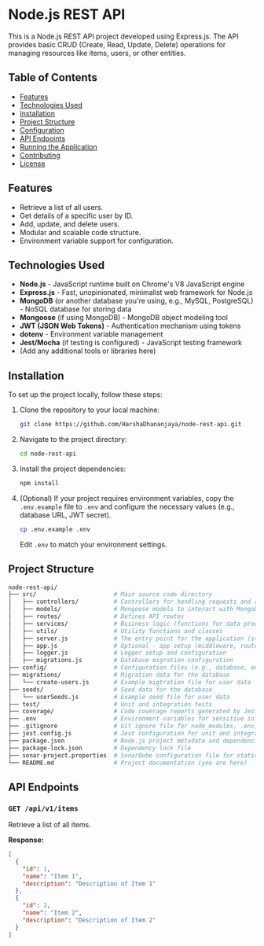 # Node.js REST API

This is a Node.js REST API project developed using Express.js. The API provides basic CRUD (Create, Read, Update, Delete) operations for managing resources like items, users, or other entities.

## Table of Contents

- [Features](#features)
- [Technologies Used](#technologies-used)
- [Installation](#installation)
- [Project Structure](#project-structure)
- [Configuration](#configuration)
- [API Endpoints](#api-endpoints)
- [Running the Application](#running-the-application)
- [Contributing](#contributing)
- [License](#license)

## Features

- Retrieve a list of all users.
- Get details of a specific user by ID.
- Add, update, and delete users.
- Modular and scalable code structure.
- Environment variable support for configuration.

## Technologies Used

- **Node.js** - JavaScript runtime built on Chrome's V8 JavaScript engine
- **Express.js** - Fast, unopinionated, minimalist web framework for Node.js
- **MongoDB** (or another database you're using, e.g., MySQL, PostgreSQL) - NoSQL database for storing data
- **Mongoose** (if using MongoDB) - MongoDB object modeling tool
- **JWT (JSON Web Tokens)** - Authentication mechanism using tokens
- **dotenv** - Environment variable management
- **Jest/Mocha** (if testing is configured) - JavaScript testing framework
- (Add any additional tools or libraries here)

## Installation

To set up the project locally, follow these steps:

1. Clone the repository to your local machine:

   ```bash
   git clone https://github.com/HarshaDhananjaya/node-rest-api.git
   ```

2. Navigate to the project directory:

   ```bash
   cd node-rest-api
   ```

3. Install the project dependencies:

   ```bash
   npm install
   ```

4. (Optional) If your project requires environment variables, copy the `.env.example` file to `.env` and configure the necessary values (e.g., database URL, JWT secret).

   ```bash
   cp .env.example .env
   ```

   Edit `.env` to match your environment settings.

## Project Structure

```bash
node-rest-api/
├── src/                      # Main source code directory
│   ├── controllers/          # Controllers for handling requests and responses
│   ├── models/               # Mongoose models to interact with MongoDB
│   ├── routes/               # Defines API routes
│   ├── services/             # Business logic (functions for data processing)
│   ├── utils/                # Utility functions and classes
│   ├── server.js             # The entry point for the application (starting the server)
│   ├── app.js                # Optional - app setup (middleware, routes, etc.)
│   ├── logger.js             # Logger setup and configuration
│   ├── migrations.js         # Database migration configuration
├── config/                   # Configuration files (e.g., database, environment variables)
├── migrations/               # Migration data for the database
│   └── create-users.js       # Example migtration file for user data
├── seeds/                    # Seed data for the database
│   └── userSeeds.js          # Example seed file for user data
├── test/                     # Unit and integration tests
├── coverage/                 # Code coverage reports generated by Jest or other testing tools
├── .env                      # Environment variables for sensitive information
├── .gitignore                # Git ignore file for node_modules, .env, etc.
├── jest.config.js            # Jest configuration for unit and integration tests
├── package.json              # Node.js project metadata and dependencies
├── package-lock.json         # Dependency lock file
├── sonar-project.properties  # SonarQube configuration file for static code analysis
└── README.md                 # Project documentation (you are here)

```

## API Endpoints

### `GET /api/v1/items`

Retrieve a list of all items.

**Response:**

```json
[
  {
    "id": 1,
    "name": "Item 1",
    "description": "Description of Item 1"
  },
  {
    "id": 2,
    "name": "Item 2",
    "description": "Description of Item 2"
  }
]
```
